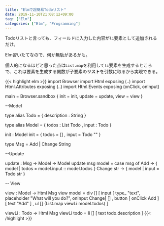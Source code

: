 ```yaml
---
title: "Elmで超簡易Todoリスト"
date: 2019-11-10T21:08:12+09:00
tag: ["Elm"]
categories: ["Elm", "Programming"]
---
```


Todoリストと言っても、フィールドに入力した内容が`li`要素として追加されるだけ。

Elm習いたてなので、何か無駄があるかも。

個人的になるほどと思った点は`List.map`を利用して`li`要素を生成するところで、これは要素を生成する関数が子要素の**リスト**を引数に取るから実現できる。


{{< highlight elm >}}
import Browser
import Html exposing (..)
import Html.Attributes exposing (..)
import Html.Events exposing (onClick, onInput)

main =
  Browser.sandbox { init = init, update = update, view = view }

--Model

type alias Todo =
  { description : String
  }

type alias Model =
  { todos : List Todo
  , input : Todo
  }

init : Model
init =
  { todos = []
  , input = Todo ""
  }

type Msg = Add | Change String

--Update

update : Msg -> Model -> Model
update msg model =
  case msg of
    Add ->
      { model | todos = model.input :: model.todos }
    Change str ->
      { model | input = Todo str }

-- View

view : Model -> Html Msg
view model = 
  div []
    [ input [ type_ "text", placeholder "What will you do?", onInput Change] []
    , button [ onClick Add ] [ text "Add" ]
    , ul [] (List.map viewLi model.todos)
    ]

viewLi : Todo -> Html Msg
viewLi todo =
  li [] [ text todo.description ]
{{< /highlight >}}
